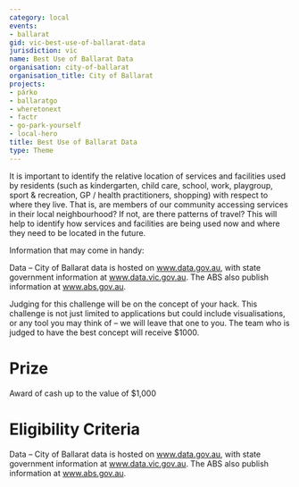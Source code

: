 ```yaml
---
category: local
events:
- ballarat
gid: vic-best-use-of-ballarat-data
jurisdiction: vic
name: Best Use of Ballarat Data
organisation: city-of-ballarat
organisation_title: City of Ballarat
projects:
- párko
- ballaratgo
- wheretonext
- factr
- go-park-yourself
- local-hero
title: Best Use of Ballarat Data
type: Theme
---
```


It is important to identify the relative location of services and facilities used by residents (such as kindergarten, child care, school, work, playgroup, sport & recreation, GP / health practitioners, shopping) with respect to where they live. That is, are members of our community accessing services in their local neighbourhood?  If not, are there patterns of travel?  This will help to identify how services and facilities are being used now and where they need to be located in the future.
 
Information that may come in handy:
 
Data – City of Ballarat data is hosted on www.data.gov.au, with state government information at www.data.vic.gov.au. The ABS also publish information at www.abs.gov.au.
 
Judging for this challenge will be on the concept of your hack. This challenge is not just limited to applications but could include visualisations, or any tool you may think of – we will leave that one to you. The team who is judged to have the best concept will receive $1000.

# Prize
Award of cash up to the value of $1,000

# Eligibility Criteria
Data – City of Ballarat data is hosted on www.data.gov.au, with state government information at www.data.vic.gov.au. The ABS also publish information at www.abs.gov.au.